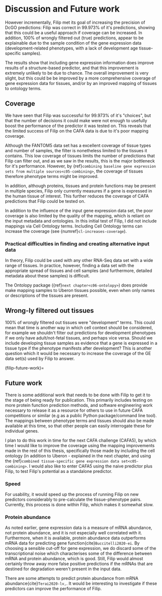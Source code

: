 # Discussion and Future work
[//]: # (TODO: rewrite - this is out of date. Discuss the ever-changing GO ontology anotations and other issues relating to validation)

However incrementally, Filip met its goal of increasing the precision of DcGO predictions: Filip was correct in 99.973% of it's predictions, showing that this could be a useful approach if coverage can be increased.
In addition, 100% of wrongly filtered out (true) predictions, appear to be explainable due to the sample condition of the gene expression data (development-related phenotypes, with a lack of development age tissue-specific samples).

The results show that including gene expression information does improve results of a structure-based predictor, and that this improvement is extremely unlikely to be due to chance.
The overall improvement is very slight, but this could be be improved by a more comprehensive coverage of gene expression data for tissues, and/or by an improved mapping of tissues to ontology terms.

## Coverage
We have seen that Filip was successful for 99.973% of it's "choices", but that the number of decisions it could make were not enough to usefully boost the performance of the predictor it was tested on.
This reveals that the limited success of Filip on the CAFA data is due to it's poor mapping coverage. 

Although the FANTOM5 data set has a excellent coverage of tissue types and number of samples, the filter is nonetheless limited to the tissues it contains. 
This low coverage of tissues limits the number of predictions that Filip can filter out, and as we saw in the results, this is the major bottleneck for it's performance.
However, by {ref}`combining baseline gene expression sets from multiple sources<c05-combining>`, the coverage of tissues therefore phenotype terms might be improved. 

In addition, although proteins, tissues and protein functions may be present in multiple species, Filip only currently measures if a gene is expressed in the human tissue of interest.
This further reduces the coverage of CAFA predictions that Filip could be tested on.

In addition to the influence of the input gene expression data set, the poor coverage is also limited by the quality of the mapping, which is reliant on the input metadata and ontologies.
In this initial test of Filip, I did not include mappings via Cell Ontology terms. 
Including Cell Ontology terms can increase the coverage (see {numref}`cl-increases-coverage`).

### Practical difficulties in finding and creating alternative input data
In theory, Filip could be used with any other RNA-Seq data set with a wide range of tissues. 
In practice, however, finding a data set with the appropriate spread of tissues and cell samples (and furthermore, detailed metadata about these samples) is difficult.

The Ontolopy package ({ref}`next chapter<c06-ontolopy>`) does provide make mapping samples to Uberon tissues possible, even when only names or descriptions of the tissues are present. 

## Wrong-ly filtered out tissues
100% of wrongly filtered out tissues were "development" terms. 
This could mean that time is another way in which cell context should be considered, for example we shouldn't filter out predictions for development phenotypes if we only have adult/not-fetal tissues, and perhaps vice versa.
Should we include developing tissue samples as evidence that a gene is expressed in a tissue type if the phenotype manifests after development?
This is another question which it would be necessary to increase the coverage of the GE data set(s) used by Filip to answer.

(filip-future-work)=
## Future work
There is some additional work that needs to be done with Filip to get it to the stage of being ready for publication.
This primarily includes testing on more protein function prediction methods, and software engineering work necessary to release it as a resource for others to use in future CAFA competitions or similar (e.g as a public Python package/command line tool).
The mappings between phenotype terms and tissues should also be made available at this time, so that other people can easily interrogate these for individual genes.

I plan to do this work in time for the next CAFA challenge (CAFA5), by which time I would like to improve the coverage using the mapping improvements made in the rest of this thesis, specifically those made by including the cell ontology (in addition to Uberon - explained in the next chapter, and using the {ref}`combined tissue-specific gene expression data set<c05-combining>`.
I would also like to enter CAFA5 using the naive predictor plus Filip, to test Filip's potential as a standalone predictor.

### Speed
For usability, it would speed up the process of running Filip on new predictors considerably to pre-calculate the tissue-phenotype pairs. Currently, this process is done within Filip, which makes it somewhat slow.

### Protein abundance
As noted earlier, gene expression data is a measure of mRNA abundance, not protein abundance, and it is not especially well correlated with it. 
Furthermore, when it is available, protein abundance data outperforms mRNA data for predicting gene function{cite}`Buccitelli2020-ei`. 
By choosing a sensible cut-off for gene expression, we do discard some of the transcriptional noise which characterises some of the difference between mRNA and protein abundance, which is good.
Still, Filip would almost certainly throw away more false positive predictions if the mRNAs that are destined for degradation weren't present in the input data.

There are some attempts to predict protein abundance from mRNA abundance{cite}`Terai2020-lv,`. 
It would be interesting to investigate if these predictors can improve the performance of Filip.

